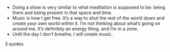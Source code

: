  - Doing a show is very similar to what meditation is supposed to be: being there and being present in that space and time.
 - Music is how I get free. It’s a way to shut the rest of the world down and create your own world within it. I’m not thinking about what’s going on around me. It’s definitely an energy thing, and I’m in a zone.
 - Until the day I don’t breathe, I will create music.

3 quotes